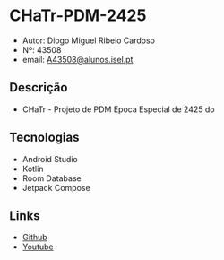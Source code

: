 # CHaTr-PDM-2425

- Autor: Diogo Miguel Ribeio Cardoso
- Nº: 43508
- email: A43508@alunos.isel.pt

## Descrição

- CHaTr - Projeto de PDM Epoca Especial de 2425 do

## Tecnologias

- Android Studio
- Kotlin
- Room Database
- Jetpack Compose

## Links

- [Github](https://github.com/diogocardosop/CHaTr-PDM-2425)
- [Youtube](https://www.youtube.com/watch?v=LapQ_WPJqUk)
